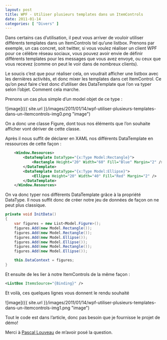 ```yaml
---
layout: post
title: WPF - Utiliser plusieurs templates dans un ItemControls
date: 2011-01-14
categories: [ "Divers" ]
---
```


Dans certains cas d’utilisation, il peut vous arriver de vouloir utiliser différents templates dans un ItemControls tel qu’une listbox. Prenons par exemple, un cas concret, soit twitter, si vous voulez réaliser un client WPF pour ce célèbre réseau sociaux, vous pouvez avoir envie de définir différents templates pour les messages que vous avez envoyé, ou ceux que vous recevez (comme on peut le voir dans de nombreux clients).

Le soucis c’est que pour réaliser cela, on voudrait afficher une listbox avec les dernières activités, et donc mixer les templates dans cet ItemControl. Ce qu’on peut faire c’est donc d’utiliser des DataTemplate que l’on va typer selon l’objet. Comment cela marche.

Prenons un cas plus simple d’un model objet de ce type :

![image]({{ site.url }}/images/2011/01/14/wpf-utiliser-plusieurs-templates-dans-un-itemcontrols-img0.png "image")

On a donc une classe Figure, dont tous nos éléments que l’on souhaite afficher vont dériver de cette classe.

Après il nous suffit de déclarer en XAML nos différents DataTemplate en ressources de cette façon :

```xml
    <Window.Resources>
        <DataTemplate DataType="{x:Type Model:Rectangle}">
            <Rectangle Height="20" Width="60" Fill="Blue" Margin="2" />
        </DataTemplate>
        <DataTemplate DataType="{x:Type Model:Ellipse}">
            <Ellipse Height="20" Width="40" Fill="Red" Margin="2" />
        </DataTemplate>
    </Window.Resources> 
```

On va donc typer nos différents DataTemplate grâce à la propriété DataType. Il nous suffit donc de créer notre jeu de données de façon on ne peut plus classique.

```csharp
private void InitData()
{
    var figures = new List<Model.Figure>();
    figures.Add(new Model.Rectangle());
    figures.Add(new Model.Rectangle());
    figures.Add(new Model.Ellipse());
    figures.Add(new Model.Ellipse());
    figures.Add(new Model.Rectangle());
    figures.Add(new Model.Ellipse());

    this.DataContext = figures;
}
```

Et ensuite de les lier à notre ItemControls de la même façon :

```xml
<ListBox ItemsSource="{Binding}" /> 
```

Et voilà, ces quelques lignes vous donnent le rendu souhaité

![image]({{ site.url }}/images/2011/01/14/wpf-utiliser-plusieurs-templates-dans-un-itemcontrols-img1.png "image")

Tout le code est dans l’article, donc pas besoin que je fournisse le projet de démo!

Merci à [Pascal Louveau](http://plouveau.wordpress.com/) de m’avoir posé la question.